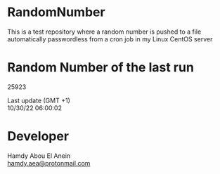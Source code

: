 # RandomNumber    
This is a test repository where a random number is pushed to a file automatically passwordless from a cron job in my Linux CentOS server    
# Random Number of the last run   
25923
      
Last update (GMT +1)    
10/30/22 06:00:02
# Developer    
Hamdy Abou El Anein   
hamdy.aea@protonmail.com

